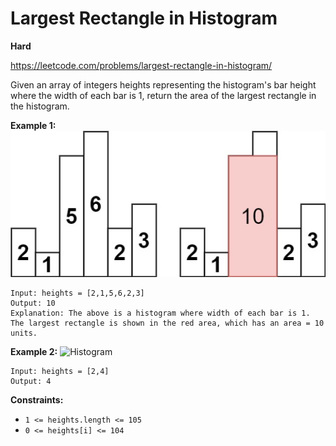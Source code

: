 # Largest Rectangle in Histogram
**Hard**

https://leetcode.com/problems/largest-rectangle-in-histogram/

Given an array of integers heights representing the histogram's bar height where the width of each bar is 1, return the area of the largest rectangle in the histogram.

 

**Example 1:**
![Histogram](./histogram.jpg)  

```
Input: heights = [2,1,5,6,2,3]
Output: 10
Explanation: The above is a histogram where width of each bar is 1.
The largest rectangle is shown in the red area, which has an area = 10 units.
```
**Example 2:**
![Histogram](./histogram1.jpg)  

```
Input: heights = [2,4]
Output: 4
```

**Constraints:**

- `1 <= heights.length <= 105`
- `0 <= heights[i] <= 104`